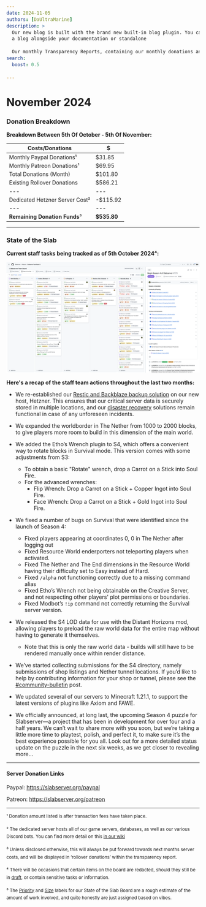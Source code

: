 ```yaml
---
date: 2024-11-05
authors: [DaUltraMarine]
description: >
  Our new blog is built with the brand new built-in blog plugin. You can build
  a blog alongside your documentation or standalone

  Our monthly Transparency Reports, containing our monthly donations and summarising the progress our staff team has made recently.
search:
  boost: 0.5

---
```


# November 2024

### Donation Breakdown
**Breakdown Between 5th Of October - 5th Of November:**

<!-- more -->

Costs/Donations |      $
---|---
Monthly Paypal Donations¹| $31.85
Monthly Patreon Donations¹| $69.95
Total Donations (Month)| $101.80
Existing Rollover Donations| $586.21
---|---
Dedicated Hetzner Server Cost² | -$115.92
---|---
**Remaining Donation Funds**³   |  **$535.80**

---

### State of the Slab

**Current staff tasks being tracked as of 5th October 2024⁴:**

![State of the Slab October 2024](https://github.com/Slabserver/Transparency-Reports/blob/master/State-Of-The-Slab/2024/October.png?raw=true "State of the Slab October 2024")

**Here's a recap of the staff team actions throughout the last two months:**

- We re-established our [Restic and Backblaze backup solution](https://github.com/Slabserver/Slabserver-Documentation/wiki/Architecture#backups) on our new host, Hetzner. This ensures that our critical server data is securely stored in multiple locations, and our [disaster recovery](https://aws.amazon.com/what-is/disaster-recovery) solutions remain functional in case of any unforeseen incidents.
- We expanded the worldborder in The Nether from 1000 to 2000 blocks, to give players more room to build in this dimension of the main world.
- We added the Etho’s Wrench plugin to S4, which offers a convenient way to rotate blocks in Survival mode. This version comes with some adjustments from S3: 
  - To obtain a basic "Rotate" wrench, drop a Carrot on a Stick into Soul Fire.
  - For the advanced wrenches:
    - Flip Wrench: Drop a Carrot on a Stick + Copper Ingot into Soul Fire.
    - Face Wrench: Drop a Carrot on a Stick + Gold Ingot into Soul Fire.
- We fixed a number of bugs on Survival that were identified since the launch of Season 4:
    - Fixed players appearing at coordinates 0, 0 in The Nether after logging out
    - Fixed Resource World enderporters not teleporting players when activated.
    - Fixed The Nether and The End dimensions in the Resource World having their difficulty set to Easy instead of Hard.
    - Fixed `/alpha` not functioning correctly due to a missing command alias
    - Fixed Etho’s Wrench not being obtainable on the Creative Server, and not respecting other players' plot permissions or boundaries.
    - Fixed Modbot’s `!ip` command not correctly returning the Survival server version.

- We released the S4 LOD data for use with the Distant Horizons mod, allowing players to preload the raw world data for the entire map without having to generate it themselves.
  - Note that this is only the raw world data - builds will still have to be rendered manually once within render distance.
- We’ve started collecting submissions for the S4 directory, namely submissions of shop listings and Nether tunnel locations. If you’d like to help by contributing information for your shop or tunnel, please see the [#community-bulletin](https://discord.com/channels/146701388234227712/1279485910450307082/1279485910450307082) post. 

- We updated several of our servers to Minecraft 1.21.1, to support the latest versions of plugins like Axiom and FAWE.
- We officially announced, at long last, the upcoming Season 4 puzzle for Slabserver—a project that has been in development for over four and a half years. We can’t wait to share more with you soon, but we’re taking a little more time to playtest, polish, and perfect it, to make sure it’s the best experience possible for you all. Look out for a more detailed status update on the puzzle in the next six weeks, as we get closer to revealing more…
---

#### Server Donation Links
Paypal: https://slabserver.org/paypal

Patreon: https://slabserver.org/patreon

---

<sup>¹ Donation amount listed is after transaction fees have taken place.</sup>

<sup>² The dedicated server hosts all of our game servers, databases, as well as our various Discord bots. You can find more detail on this [in our wiki](https://github.com/Slabserver/Slabserver-Documentation/wiki/Architecture)</sup>

<sup>³ Unless disclosed otherwise, this will always be put forward towards next months server costs, and will be displayed in ‘rollover donations’ within the transparency report.</sup>

<sup>⁴ There will be occasions that certain items on the board are redacted, should they still be in [draft](https://docs.github.com/en/issues/planning-and-tracking-with-projects/managing-items-in-your-project/adding-items-to-your-project#creating-draft-issues), or contain sensitive tasks or information.</sup>

<sup>⁵ The [Priority](https://github.com/Slabserver/Transparency-Reports/blob/master/Resources/Priority.png) and [Size](https://github.com/Slabserver/Transparency-Reports/blob/master/Resources/Size.png) labels for our State of the Slab Board are a rough estimate of the amount of work involved, and quite honestly are just assigned based on vibes.</sup>
